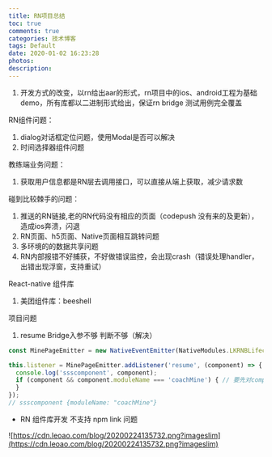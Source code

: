 ```yaml
---
title: RN项目总结
toc: true
comments: true
categories: 技术博客
tags: Default
date: 2020-01-02 16:23:28
photos:
description:
---
```



1. 开发方式的改变，以rn给出aar的形式，rn项目中的ios、android工程为基础demo，所有库都以二进制形式给出，保证rn bridge 测试用例完全覆盖

RN组件问题：

1. dialog对话框定位问题，使用Modal是否可以解决
2. 时间选择器组件问题

教练端业务问题：

1. 获取用户信息都是RN层去调用接口，可以直接从端上获取，减少请求数

碰到比较棘手的问题：

1. 推送的RN链接,老的RN代码没有相应的页面（codepush 没有来的及更新），造成ios奔溃，闪退
2. RN页面、h5页面、Native页面相互跳转问题
3. 多环境的的数据共享问题
4. RN内部报错不好捕获，不好做错误监控，会出现crash（错误处理handler，出错出现浮窗，支持重试）

React-native 组件库

1. 美团组件库：beeshell

项目问题

1. resume Bridge入参不够 判断不够（解决）

```js
const MinePageEmitter = new NativeEventEmitter(NativeModules.LKRNBLifecycle);

this.listener = MinePageEmitter.addListener('resume', (component) => {
  console.log('ssscomponent', component);
  if (component && component.moduleName === 'coachMine') { // 要先对component判空
  }
});
// ssscomponent {moduleName: "coachMine"}
```

* RN 组件库开发  不支持 npm link 问题

![https://cdn.leoao.com/blog/20200224135732.png?imageslim](https://cdn.leoao.com/blog/20200224135732.png?imageslim)